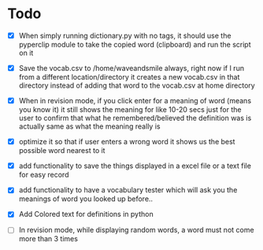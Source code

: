 # Todo

- [x] When simply running dictionary.py with no tags, it should use the pyperclip module to take the copied word (clipboard)  and run the script on it
- [x] Save the vocab.csv to /home/waveandsmile always, right now if I run from a different location/directory it creates a new 
   vocab.csv in that directory instead of adding that word to the vocab.csv at home directory
- [x] When in revision mode, if you click enter for a meaning of word (means you know it) it still shows the meaning for like 10-20 secs
  just for the user to confirm that what he remembered/believed the definition was is actually same as what the meaning really is 

- [x] optimize it so that if user enters a wrong word  it shows us the best possible word nearest to it
- [x] add functionality to save the things displayed in a excel file or a text file for easy record 
- [x] add functionality to have a vocabulary tester which will ask you the meanings of word you looked up before.. 
- [x] Add Colored text for definitions in python

- [ ] In revision mode, while displaying random words, a word must not come more than 3 times
